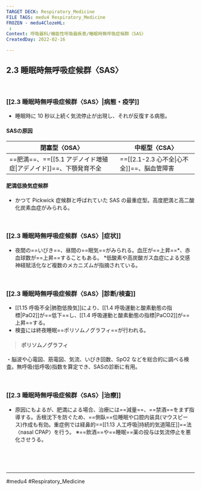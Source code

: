 ```yaml
---
TARGET DECK: Respiratory_Medicine
FILE TAGS: medu4 Respiratory_Medicine
FROZEN - medu4ClozeHL:
 : 
Context: 呼吸器科/機能性呼吸器疾患/睡眠時無呼吸症候群〈SAS〉
CreatedDay: 2022-02-16

---
```


## 2.3 睡眠時無呼吸症候群〈SAS〉

<br>

### [[2.3 睡眠時無呼吸症候群〈SAS〉|病態・疫学]]
* 睡眠時に 10 秒以上続く気流停止が出現し、それが反復する病態。
#### SASの原因 
|閉塞型〈OSA〉|中枢型〈CSA〉|
|---|---|
|==肥満==、==[[5.1 アデノイド増殖症\|アデノイド]]==、下顎発育不全|==[[2.1-2.3 心不全\|心不全]]==、脳血管障害|
<!--ID: 1645771915395-->


#### 肥満低換気症候群
* かつて Pickwick 症候群と呼ばれていた SAS の最重症型。高度肥満と高二酸化炭素血症がみられる。

 


<br>

### [[2.3 睡眠時無呼吸症候群〈SAS〉|症状]]
* 夜間の==いびき==、昼間の==眠気==がみられる。血圧が==上昇==\*、赤血球数が==上昇==することもある。
\*低酸素や高炭酸ガス血症による交感神経賦活化など複数のメカニズムが指摘されている。
<!--ID: 1645771915402-->


<br>

### [[2.3 睡眠時無呼吸症候群〈SAS〉|診断/検査]]
* [[1.15 呼吸不全|肺胞低換気]]により、[[1.4 呼吸運動と酸素動態の指標|PaO2]]が==低下==し、[[1.4 呼吸運動と酸素動態の指標|PaCO2]]が==上昇==する。
* 検査には終夜睡眠==ポリソムノグラフィ==が行われる。
>#### ポリソムノグラフィ
・脳波や心電図、筋電図、気流、いびき回数、SpO2 などを総合的に調べる検査。無呼吸(低呼吸)指数を算定でき、SASの診断に有用。
<!--ID: 1645771915410-->



<br>

### [[2.3 睡眠時無呼吸症候群〈SAS〉|治療]]
* 原因にもよるが、肥満による場合、治療には==減量==、==禁酒==をまず指導する。舌根沈下を防ぐため、==側臥==位睡眠や口腔内装具(マウスピース)作成も有効。重症例では経鼻的==[[1.13 人工呼吸|持続的気道陽圧]]==法〈nasal CPAP〉を行う。
※==飲酒==や==睡眠==薬の投与は気流停止を悪化させうる。
<!--ID: 1645771915421-->


<br><br><br>

---
#medu4 #Respiratory_Medicine